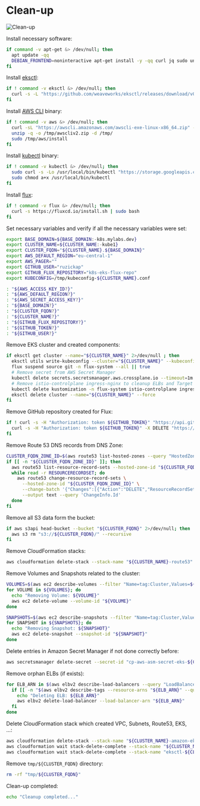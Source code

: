 # Clean-up

![Clean-up](https://raw.githubusercontent.com/aws-samples/eks-workshop/65b766c494a5b4f5420b2912d8373c4957163541/static/images/cleanup.svg?sanitize=true
"Clean-up")

Install necessary software:

```bash
if command -v apt-get &> /dev/null; then
  apt update -qq
  DEBIAN_FRONTEND=noninteractive apt-get install -y -qq curl jq sudo unzip > /dev/null
fi
```

Install [eksctl](https://eksctl.io/):

```bash
if ! command -v eksctl &> /dev/null; then
  curl -s -L "https://github.com/weaveworks/eksctl/releases/download/v0.71.0/eksctl_$(uname)_amd64.tar.gz" | sudo tar xz -C /usr/local/bin/
fi
```

Install [AWS CLI](https://aws.amazon.com/cli/) binary:

```bash
if ! command -v aws &> /dev/null; then
  curl -sL "https://awscli.amazonaws.com/awscli-exe-linux-x86_64.zip" -o "/tmp/awscliv2.zip"
  unzip -q -o /tmp/awscliv2.zip -d /tmp/
  sudo /tmp/aws/install
fi
```

Install [kubectl](https://github.com/kubernetes/kubectl) binary:

```bash
if ! command -v kubectl &> /dev/null; then
  sudo curl -s -Lo /usr/local/bin/kubectl "https://storage.googleapis.com/kubernetes-release/release/v1.21.5/bin/$(uname | sed "s/./\L&/g" )/amd64/kubectl"
  sudo chmod a+x /usr/local/bin/kubectl
fi
```

Install [flux](https://toolkit.fluxcd.io/):

```bash
if ! command -v flux &> /dev/null; then
  curl -s https://fluxcd.io/install.sh | sudo bash
fi
```

Set necessary variables and verify if all the necessary variables were set:

```bash
export BASE_DOMAIN=${BASE_DOMAIN:-k8s.mylabs.dev}
export CLUSTER_NAME=${CLUSTER_NAME:-kube1}
export CLUSTER_FQDN="${CLUSTER_NAME}.${BASE_DOMAIN}"
export AWS_DEFAULT_REGION="eu-central-1"
export AWS_PAGER=""
export GITHUB_USER="ruzickap"
export GITHUB_FLUX_REPOSITORY="k8s-eks-flux-repo"
export KUBECONFIG=/tmp/kubeconfig-${CLUSTER_NAME}.conf

: "${AWS_ACCESS_KEY_ID?}"
: "${AWS_DEFAULT_REGION?}"
: "${AWS_SECRET_ACCESS_KEY?}"
: "${BASE_DOMAIN?}"
: "${CLUSTER_FQDN?}"
: "${CLUSTER_NAME?}"
: "${GITHUB_FLUX_REPOSITORY?}"
: "${GITHUB_TOKEN?}"
: "${GITHUB_USER?}"
```

Remove EKS cluster and created components:

```bash
if eksctl get cluster --name="${CLUSTER_NAME}" 2>/dev/null ; then
  eksctl utils write-kubeconfig --cluster="${CLUSTER_NAME}" --kubeconfig "${KUBECONFIG}"
  flux suspend source git -n flux-system --all || true
  # Remove secret from AWS Secret Manager
  kubectl delete secrets.secretsmanager.aws.crossplane.io --timeout=1m -n crossplane-system --all || true
  # Remove istio-controlplane ingress-nginx to cleanup ELBs and Target Groups
  kubectl delete kustomization -n flux-system istio-controlplane ingress-nginx || true
  eksctl delete cluster --name="${CLUSTER_NAME}" --force
fi
```

Remove GitHub repository created for Flux:

```bash
if ! curl -s -H "Authorization: token ${GITHUB_TOKEN}" "https://api.github.com/repos/${GITHUB_USER}/${GITHUB_FLUX_REPOSITORY}" | grep -q '"message": "Not Found"' ; then
  curl -s -H "Authorization: token ${GITHUB_TOKEN}" -X DELETE "https://api.github.com/repos/${GITHUB_USER}/${GITHUB_FLUX_REPOSITORY}"
fi
```

Remove Route 53 DNS records from DNS Zone:

```bash
CLUSTER_FQDN_ZONE_ID=$(aws route53 list-hosted-zones --query "HostedZones[?Name==\`${CLUSTER_FQDN}.\`].Id" --output text)
if [[ -n "${CLUSTER_FQDN_ZONE_ID}" ]]; then
  aws route53 list-resource-record-sets --hosted-zone-id "${CLUSTER_FQDN_ZONE_ID}" | jq -c '.ResourceRecordSets[] | select (.Type != "SOA" and .Type != "NS")' |
  while read -r RESOURCERECORDSET; do
    aws route53 change-resource-record-sets \
      --hosted-zone-id "${CLUSTER_FQDN_ZONE_ID}" \
      --change-batch '{"Changes":[{"Action":"DELETE","ResourceRecordSet": '"${RESOURCERECORDSET}"' }]}' \
      --output text --query 'ChangeInfo.Id'
  done
fi
```

Remove all S3 data form the bucket:

```bash
if aws s3api head-bucket --bucket "${CLUSTER_FQDN}" 2>/dev/null; then
  aws s3 rm "s3://${CLUSTER_FQDN}/" --recursive
fi
```

Remove CloudFormation stacks:

```bash
aws cloudformation delete-stack --stack-name "${CLUSTER_NAME}-route53"
```

Remove Volumes and Snapshots related to the cluster:

```bash
VOLUMES=$(aws ec2 describe-volumes --filter "Name=tag:Cluster,Values=${CLUSTER_FQDN}" --query 'Volumes[].VolumeId' --output text) && \
for VOLUME in ${VOLUMES}; do
  echo "Removing Volume: ${VOLUME}"
  aws ec2 delete-volume --volume-id "${VOLUME}"
done

SNAPSHOTS=$(aws ec2 describe-snapshots --filter "Name=tag:Cluster,Values=${CLUSTER_FQDN}" --query 'Snapshots[].SnapshotId' --output text) && \
for SNAPSHOT in ${SNAPSHOTS}; do
  echo "Removing Snapshot: ${SNAPSHOT}"
  aws ec2 delete-snapshot --snapshot-id "${SNAPSHOT}"
done
```

Delete entries in Amazon Secret Manager if not done correctly before:

```bash
aws secretsmanager delete-secret --secret-id "cp-aws-asm-secret-eks-${CLUSTER_NAME}-key" --force-delete-without-recovery
```

Remove orphan ELBs (if exists):

```bash
for ELB_ARN in $(aws elbv2 describe-load-balancers --query "LoadBalancers[].LoadBalancerArn" --output=text) ; do
  if [[ -n "$(aws elbv2 describe-tags --resource-arns "${ELB_ARN}" --query "TagDescriptions[].Tags[?Key == \`kubernetes.io/cluster/${CLUSTER_NAME}\`]" --output text)" ]]; then
    echo "Deleting ELB: ${ELB_ARN}"
    aws elbv2 delete-load-balancer --load-balancer-arn "${ELB_ARN}"
  fi
done
```

Delete CloudFormation stack which created VPC, Subnets, Route53, EKS, ...:

```bash
aws cloudformation delete-stack --stack-name "${CLUSTER_NAME}-amazon-eks-vpc-private-subnets-kms"
aws cloudformation wait stack-delete-complete --stack-name "${CLUSTER_NAME}-amazon-eks-vpc-private-subnets-kms"
aws cloudformation wait stack-delete-complete --stack-name "eksctl-${CLUSTER_NAME}-cluster"
```

Remove `tmp/${CLUSTER_FQDN}` directory:

```bash
rm -rf "tmp/${CLUSTER_FQDN}"
```

Clean-up completed:

```bash
echo "Cleanup completed..."
```
